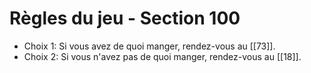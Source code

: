 # Règles du jeu - Section 100

- Choix 1: Si vous avez de quoi manger, rendez-vous au [[73]].
- Choix 2: Si vous n'avez pas de quoi manger, rendez-vous au [[18]].